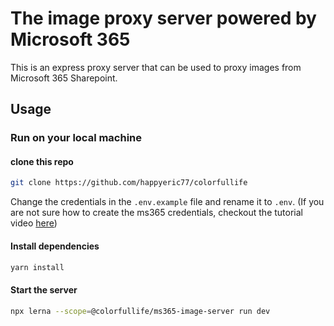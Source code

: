 # The image proxy server powered by Microsoft 365

This is an express proxy server that can be used to proxy images from Microsoft 365 Sharepoint.

## Usage

### Run on your local machine

#### clone this repo

```bash
git clone https://github.com/happyeric77/colorfullife
```

Change the credentials in the `.env.example` file and rename it to `.env`. (If you are not sure how to create the ms365 credentials, checkout the tutorial video [here](https://www.youtube.com/watch?v=sXW3G8gtlWs))

#### Install dependencies

```bash
yarn install
```

#### Start the server

```bash
npx lerna --scope=@colorfullife/ms365-image-server run dev
```

